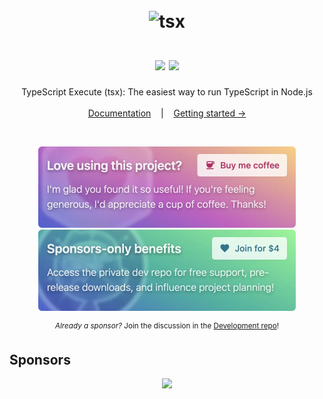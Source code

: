 <h1 align="center">
<br>
<picture>
	<source media="(prefers-color-scheme: dark)" srcset=".github/logo-dark.svg">
	<img width="160" alt="tsx" src=".github/logo-light.svg">
</picture>
<br><br>
<a href="https://npm.im/tsx"><img src="https://badgen.net/npm/v/tsx"></a> <a href="https://npm.im/tsx"><img src="https://badgen.net/npm/dm/tsx"></a>
</h1>

<p align="center">
TypeScript Execute (tsx): The easiest way to run TypeScript in Node.js
<br><br>
<a href="https://tsx.is">Documentation</a>&nbsp;&nbsp;&nbsp;&nbsp;|&nbsp;&nbsp;&nbsp;&nbsp;<a href="https://tsx.is/getting-started">Getting started →</a>
</p>

<br>

<p align="center">
	<a href="https://github.com/sponsors/privatenumber/sponsorships?tier_id=398771"><img width="412" src="https://raw.githubusercontent.com/privatenumber/sponsors/master/banners/assets/donate.webp"></a>
	<a href="https://github.com/sponsors/privatenumber/sponsorships?tier_id=416984"><img width="412" src="https://raw.githubusercontent.com/privatenumber/sponsors/master/banners/assets/sponsor.webp"></a>
</p>
<p align="center"><sup><i>Already a sponsor?</i> Join the discussion in the <a href="https://github.com/pvtnbr/tsx">Development repo</a>!</sup></p>

## Sponsors

<p align="center">
	<a href="https://github.com/sponsors/privatenumber">
		<img src="https://cdn.jsdelivr.net/gh/privatenumber/sponsors/sponsorkit/sponsors.svg">
	</a>
</p>
